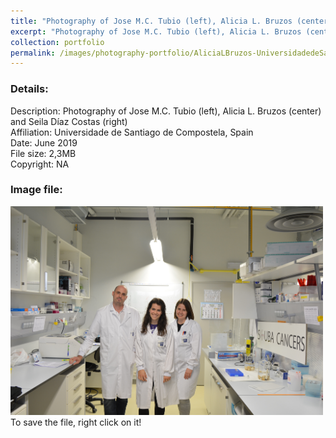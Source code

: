 ```yaml
---
title: "Photography of Jose M.C. Tubio (left), Alicia L. Bruzos (center) and Seila Díaz Costas (right) - scubacancers - (March 2019)"
excerpt: "Photography of Jose M.C. Tubio (left), Alicia L. Bruzos (center) and Seila Díaz Costas (right) - scubacancers - (March 2019) <br/><img src='/images/photography-portfolio/AliciaLBruzos-UniversidadedeSantiago-Mar2019-scubacancers.jpg'>"
collection: portfolio
permalink: /images/photography-portfolio/AliciaLBruzos-UniversidadedeSantiago-Mar2019-scubacancers
---
```


### Details: <br/>
Description: Photography of Jose M.C. Tubio (left), Alicia L. Bruzos (center) and Seila Díaz Costas (right) <br/>
Affiliation: Universidade de Santiago de Compostela, Spain <br/>
Date: June 2019 <br/>
File size: 2,3MB <br/>
Copyright: NA <br/> 

### Image file: <br/>
<img src='/images/photography-portfolio/AliciaLBruzos-UniversidadedeSantiago-Mar2019-scubacancers.jpg' width="500">  
To save the file, right click on it!
